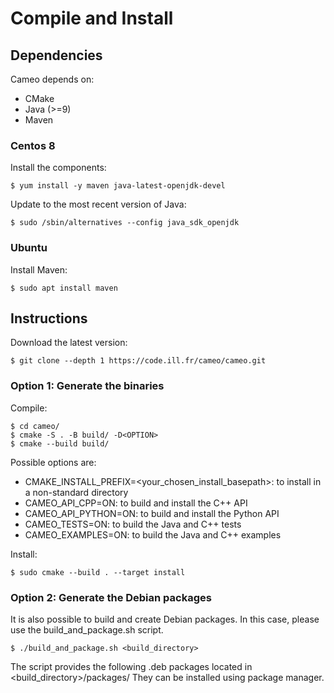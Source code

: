 # Compile and Install

## Dependencies

Cameo depends on:
 - CMake
 - Java (>=9)
 - Maven 
 
### Centos 8

Install the components:

```
$ yum install -y maven java-latest-openjdk-devel
```

Update to the most recent version of Java:

```
$ sudo /sbin/alternatives --config java_sdk_openjdk
```

### Ubuntu

Install Maven:

```
$ sudo apt install maven
```

## Instructions

Download the latest version:

```
$ git clone --depth 1 https://code.ill.fr/cameo/cameo.git
```

### Option 1: Generate the binaries

Compile:

```
$ cd cameo/
$ cmake -S . -B build/ -D<OPTION>
$ cmake --build build/
```

Possible options are:
 - CMAKE_INSTALL_PREFIX=<your_chosen_install_basepath>: to install in a non-standard directory
 - CAMEO_API_CPP=ON: to build and install the C++ API
 - CAMEO_API_PYTHON=ON: to build and install the Python API
 - CAMEO_TESTS=ON: to build the Java and C++ tests
 - CAMEO_EXAMPLES=ON: to build the Java and C++ examples
 
Install:

```
$ sudo cmake --build . --target install
```

### Option 2: Generate the Debian packages

It is also possible to build and create Debian packages. In this case, please use the build_and_package.sh script.

```
$ ./build_and_package.sh <build_directory>
```

The script provides the following .deb packages located in <build_directory>/packages/
They can be installed using package manager.

